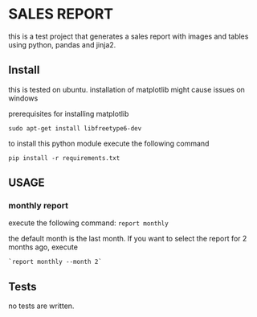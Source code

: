 # SALES REPORT

this is a test project that generates a sales report with images
and tables using python, pandas and jinja2.

## Install

this is tested on ubuntu. installation of matplotlib might cause issues on windows

 prerequisites for installing matplotlib

 `sudo apt-get install libfreetype6-dev`

 to install this python module execute the following command

 `pip install -r requirements.txt`

## USAGE

### monthly report

execute the following command:
   `report monthly`

the default month is the last month. If you want to select the report for 2 months ago, execute

    `report monthly --month 2`


## Tests

no tests are written.
